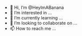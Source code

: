 - 👋 Hi, I’m @HeyImABanana
- 👀 I’m interested in ...
- 🌱 I’m currently learning ...
- 💞️ I’m looking to collaborate on ...
- 📫 How to reach me ...

<!---
HeyImABanana/HeyImABanana is a ✨ special ✨ repository because its `README.md` (this file) appears on your GitHub profile.
You can click the Preview link to take a look at your changes.

